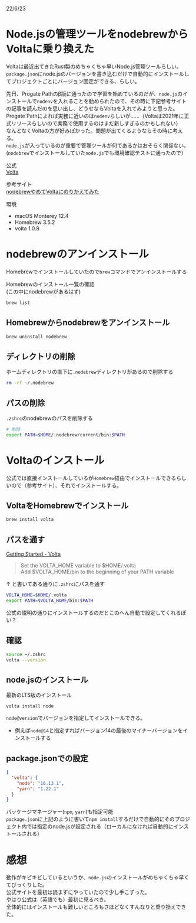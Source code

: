 22/6/23
# Node.jsの管理ツールをnodebrewからVoltaに乗り換えた

Voltaは最近出てきたRust製のめちゃくちゃ早いNode.js管理ツールらしい。    
`package.json`にnode.jsのバージョンを書き込むだけで自動的にインストールしてプロジェクトごとにバージョン固定ができる、らしい。   

先日、Progate Pathのβ版に通ったので学習を始めているのだが、`node.js`のインストールで`nodenv`を入れることを勧められたので、その時に下記参考サイトの記事を読んだのを思い出し、どうせならVoltaを入れてみようと思った。    
Progate Pathによれば実務に近いのは`nodenv`らしいが……（Voltaは2021年に正式リリースらしいので実務で使用するのはまだ新しすぎるのかもしれない）    
なんとなくVoltaの方が好みぽかった。問題が出てくるようならその時に考える。    
`node.js`が入っているのが重要で管理ツールが何であるかはおそらく関係ない。    
(`nodebrew`でインストールしていた`node.js`でも環境確認テストに通ったので）    

公式    
[Volta](https://volta.sh)

参考サイト    
[nodebrewやめてVoltaにのりかえてみた](https://o-kun.com/archives/3057/changed-from-nodebrew-to-volta/)

環境
- macOS Monterey 12.4
- Homebrew 3.5.2
- volta 1.0.8

# nodebrewのアンインストール

Homebrewでインストールしていたので`brew`コマンドでアンインストールする

Homebrewのインストール一覧の確認    
(この中にnodebrewがあるはず)
```sh
brew list
```

## Homebrewからnodebrewをアンインストール
```sh
brew uninstall nodebrew
```

## ディレクトリの削除
ホームディレクトリの直下に`.nodebrew`ディレクトリがあるので削除する
```sh
rm -rf ~/.nodebrew
```

## パスの削除
`.zshrc`のnodebrewのパスを削除する
```sh
# 削除
export PATH=$HOME/.nodebrew/current/bin:$PATH
```

# Voltaのインストール

公式では直接インストールしているが`Homebrew`経由でインストールできるらしいので（参考サイト）、それでインストールする。

## VoltaをHomebrewでインストール
```sh
brew install volta
```

## パスを通す
[Getting Started - Volta](https://docs.volta.sh/guide/getting-started)

> Set the VOLTA_HOME variable to $HOME/.volta    
>Add $VOLTA_HOME/bin to the beginning of your PATH variable

↑ と書いてある通りに`.zshrc`にパスを通す    

```sh
VOLTA_HOME=$HOME/.volta
export PATH=$VOLTA_HOME/bin:$PATH
```

公式の説明の通りにインストールするのだとこのへん自動で設定してくれるぽい？

## 確認
```sh
source ~/.zshrc
volta --version
```

## node.jsのインストール

最新のLTS版のインストール
```shell
volta install node
```

`node@version`でバージョンを指定してインストールできる。
- 例えば`node@14`と指定すればバージョン14の最後のマイナーバージョンをインストールする

## package.jsonでの設定

```json
{
  "volta": {
    "node": "16.13.1",
    "yarn": "1.22.1"
  }
}
```
パッケージマネージャー(`npm`, `yarn`)も指定可能    
`package.json`に上記のように書いて`npm install`するだけで自動的にそのプロジェクト内では指定のnode.jsが設定される（ローカルになければ自動的にインストールされる）

# 感想
動作がキビキビしているというか、`node.js`のインストールがめちゃくちゃ早くてびっくりした。    
公式サイトを最初は読まずにやっていたので少し手こずった。    
やはり公式は（英語でも）最初に見るべき。    
全体的にはインストールも難しいところもさほどなくすんなりと乗り換えできた。    
